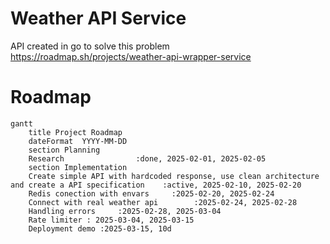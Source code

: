 # Weather API Service

API created in go to solve this problem https://roadmap.sh/projects/weather-api-wrapper-service

# Roadmap

```mermaid
gantt
    title Project Roadmap
    dateFormat  YYYY-MM-DD
    section Planning
    Research                :done, 2025-02-01, 2025-02-05
    section Implementation
    Create simple API with hardcoded response, use clean architecture and create a API specification    :active, 2025-02-10, 2025-02-20
    Redis conection with envars     :2025-02-20, 2025-02-24
    Connect with real weather api        :2025-02-24, 2025-02-28
    Handling errors     :2025-02-28, 2025-03-04
    Rate limiter : 2025-03-04, 2025-03-15
    Deployment demo :2025-03-15, 10d
```
